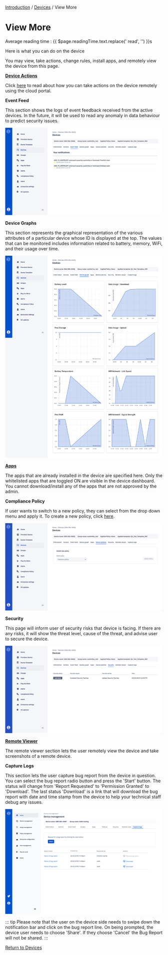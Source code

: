 [Introduction](../../../console.md) / [Devices](../index.md) / View More

# View More
<div class="avg-reading-time" style="margin-top: 0rem;">Average reading time : {{ $page.readingTime.text.replace(' read', '') }}s</div>


Here is what you can do on the device

You may view, take actions, change rules, install apps, and remotely view the device from this page.

[**Device Actions**](actions/index.md)

Click [here](actions/index.md) to read about how you can take actions on the device remotely using the cloud portal.

**Event Feed**

This section shows the logs of event feedback received from the active devices. In the future, it will be used to read any anomaly in data behaviour to predict security issues.

![Device Management](../../../assets/OLD_DASHBOARD/6_DM.png)

**Device Graphs**

This section represents the graphical representation of the various attributes of a particular device whose ID is displayed at the top. The values that can be monitored includes information related to battery, memory, WiFi, and their usage over time.

![Device Management](../../../assets/OLD_DASHBOARD/7_DM.png)

[**Apps**](app-management/index.md)

The apps that are already installed in the device are specified here. Only the whitelisted apps that are toggled ON are visible in the device dashboard. You cannot download/install any of the apps that are not approved by the admin.

**Compliance Policy**

If user wants to switch to a new policy, they can select from the drop down menu and apply it. To create a new policy, click [here](../../policy-management/index.md).

![Device Management](../../../assets/OLD_DASHBOARD/8_DM.png)

**Security**

This page will inform user of security risks that device is facing. If there are any risks, it will show the threat level, cause of the threat, and advise user to secure the device.

![Device Management](../../../assets/OLD_DASHBOARD/9_DM.png)

[**Remote Viewer**](remote-viewer/index.md)

The remote viewer section lets the user remotely view the device and take screenshots of a remote device.

**Capture Logs**

This section lets the user capture bug report from the device in question. You can select the bug report radio button and press the 'Start' button. The status will change from 'Report Requested' to 'Permission Granted' to 'Download'. The last status 'Download' is a link that will download the bug report with date and time stamp from the device to help your technical staff debug any issues.

![Device Management](../../../assets/OLD_DASHBOARD/10_DM.png)

::: tip
Please note that the user on the device side needs to swipe down the notification bar and click on the bug report line. On being prompted, the device user needs to choose 'Share'. If they choose 'Cancel' the Bug Report will not be shared.
:::

[Return to Devices](../index.md)
